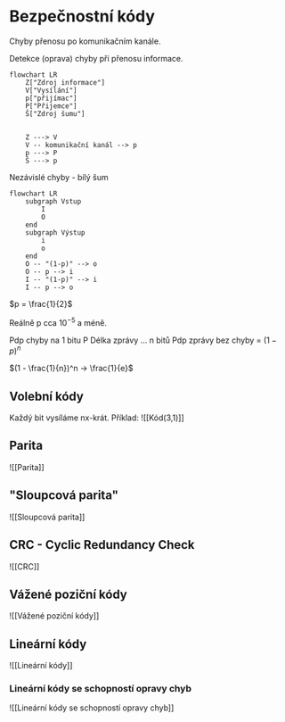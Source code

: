 # Bezpečnostní kódy

Chyby přenosu po komunikačním kanále. 

Detekce (oprava) chyby při přenosu informace. 

``` mermaid
flowchart LR
	Z["Zdroj informace"] 
	V["Vysílání"] 
	p["přijímac"]
	P["Přijemce"] 
	Š["Zdroj šumu"]
	
	
	Z ---> V
	V -- komunikační kanál --> p
	p ---> P
	Š ---> p	
```

Nezávislé chyby - bílý šum

``` mermaid
flowchart LR
	subgraph Vstup
		I
		O
	end
	subgraph Výstup
		i
		o
	end
	O -- "(1-p)" --> o
	O -- p --> i
	I -- "(1-p)" --> i
	I -- p --> o
``` 
$p = \frac{1}{2}$

Reálně p cca $10^{-5}$ a méně.

Pdp chyby na 1 bitu P
Délka zprávy ... n bitů
Pdp zprávy bez chyby = $(1-p)^n$

$(1 - \frac{1}{n})^n -> \frac{1}{e}$

## Volební kódy
Každý bit vysíláme nx-krát.
Příklad: ![[Kód(3,1)]]

## Parita
![[Parita]]

## "Sloupcová parita"
![[Sloupcová parita]]

## CRC - Cyclic Redundancy Check
![[CRC]]
## Vážené poziční kódy
![[Vážené poziční kódy]]

## Lineární kódy
![[Lineární kódy]]

### Lineární kódy se schopností opravy chyb
![[Lineární kódy se schopností opravy chyb]]